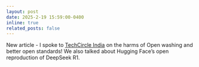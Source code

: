```yaml
---
layout: post
date: 2025-2-19 15:59:00-0400
inline: true
related_posts: false
---
```


New article - I spoke to [TechCircle India](https://www.techcircle.in/2025/02/19/why-truly-open-source-ai-remains-out-of-reach) on the harms of Open washing and better open standards! We also talked about Hugging Face’s open reproduction of DeepSeek R1. 